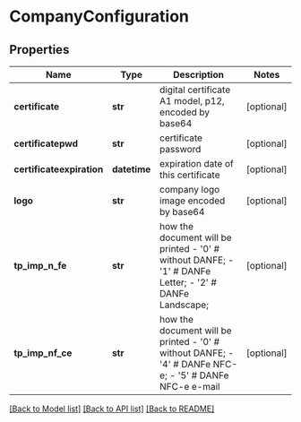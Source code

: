 # CompanyConfiguration

## Properties
Name | Type | Description | Notes
------------ | ------------- | ------------- | -------------
**certificate** | **str** | digital certificate A1 model, p12, encoded by base64 | [optional] 
**certificatepwd** | **str** | certificate password | [optional] 
**certificateexpiration** | **datetime** | expiration date of this certificate | [optional] 
**logo** | **str** | company logo image encoded by base64 | [optional] 
**tp_imp_n_fe** | **str** | how the document will be printed - &#39;0&#39; # without DANFE; - &#39;1&#39; # DANFe Letter; - &#39;2&#39; # DANFe Landscape;  | [optional] 
**tp_imp_nf_ce** | **str** | how the document will be printed - &#39;0&#39; # without DANFE; - &#39;4&#39; # DANFe NFC-e; - &#39;5&#39; # DANFe NFC-e e-mail  | [optional] 

[[Back to Model list]](../README.md#documentation-for-models) [[Back to API list]](../README.md#documentation-for-api-endpoints) [[Back to README]](../README.md)


